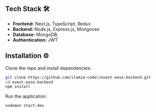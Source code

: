## Tech Stack 🛠️

- **Frontend:** Next.js, TypeScript, Redux  
- **Backend:** Node.js, Express.js, Mongoose  
- **Database:** MongoDB, 
- **Authentication:** JWT  

## Installation ⚙️

Clone the repo and install dependencies:

```bash
git clone https://github.com/itamim-coder/event-ease-backend.git
cd event-ease-backend
npm install
```

Run the application:

```bash
nodemon start-dev
```